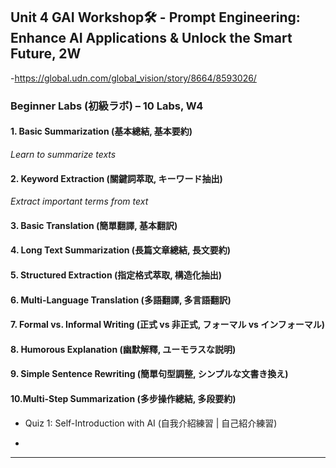 ## Unit 4 GAI Workshop🛠️ - Prompt Engineering: Enhance AI Applications & Unlock the Smart Future, 2W

-https://global.udn.com/global_vision/story/8664/8593026/

### Beginner Labs (初級ラボ) – 10 Labs, W4
#### 1. Basic Summarization (基本總結, 基本要約)
*Learn to summarize texts*

#### 2. Keyword Extraction (關鍵詞萃取, キーワード抽出)
*Extract important terms from text*

#### 3. Basic Translation (簡單翻譯, 基本翻訳)
#### 4. Long Text Summarization (長篇文章總結, 長文要約)
#### 5. Structured Extraction (指定格式萃取, 構造化抽出)
#### 6. Multi-Language Translation (多語翻譯, 多言語翻訳)
#### 7. Formal vs. Informal Writing (正式 vs 非正式, フォーマル vs インフォーマル)
#### 8. Humorous Explanation (幽默解釋, ユーモラスな説明)
#### 9. Simple Sentence Rewriting (簡單句型調整, シンプルな文書き換え)
#### 10.Multi-Step Summarization (多步操作總結, 多段要約)




- Quiz 1: Self-Introduction with AI (自我介紹練習 | 自己紹介練習)


- 
---
